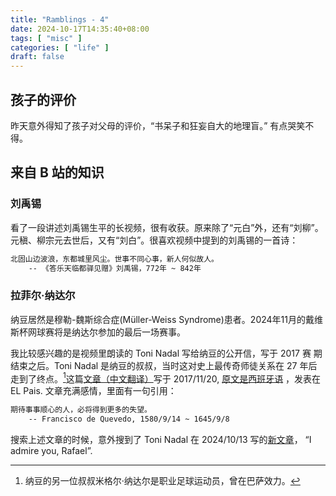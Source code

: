 ```yaml
---
title: "Ramblings - 4"
date: 2024-10-17T14:35:40+08:00
tags: [ "misc" ]
categories: [ "life" ]
draft: false
---
```


## 孩子的评价

昨天意外得知了孩子对父母的评价，“书呆子和狂妄自大的地理盲。” 有点哭笑不得。

## 来自 B 站的知识

### 刘禹锡

看了一段讲述刘禹锡生平的长视频，很有收获。原来除了“元白”外，还有“刘柳”。
元稹、柳宗元去世后，又有“刘白”。很喜欢视频中提到的刘禹锡的一首诗：

```txt
北固山边波浪，东都城里风尘。世事不同心事，新人何似故人。
    -- 《答乐天临都驿见赠》刘禹锡，772年 ~ 842年
```

### 拉菲尔·纳达尔

纳豆居然是穆勒-魏斯综合症(Müller-Weiss Syndrome)患者。2024年11月的戴维
斯杯网球赛将是纳达尔参加的最后一场赛事。

我比较感兴趣的是视频里朗读的 Toni Nadal 写给纳豆的公开信，写于 2017 赛
期结束之后。Toni Nadal 是纳豆的叔叔，当时这对史上最传奇师徒关系在 27
年后走到了终点。[^fn1]这篇[文章（中文翻译）](https://www.sohu.com/a/205956184_492621)写于
2017/11/20, [原文是西班牙语](https://elpais.com/deportes/2017/11/19/actualidad/1511111354_185470.html)
，发表在 EL Pais. 文章充满感情，里面有一句引用：

```txt
期待事事顺心的人，必将得到更多的失望。
    -- Francisco de Quevedo, 1580/9/14 ~ 1645/9/8
```

搜索上述文章的时候，意外搜到了 Toni Nadal 在 2024/10/13 写的[新文章](https://english.elpais.com/sports/2024-10-13/i-admire-you-rafael.html)，
“I admire you, Rafael”.

[^fn1]: 纳豆的另一位叔叔米格尔·纳达尔是职业足球运动员，曾在巴萨效力。
